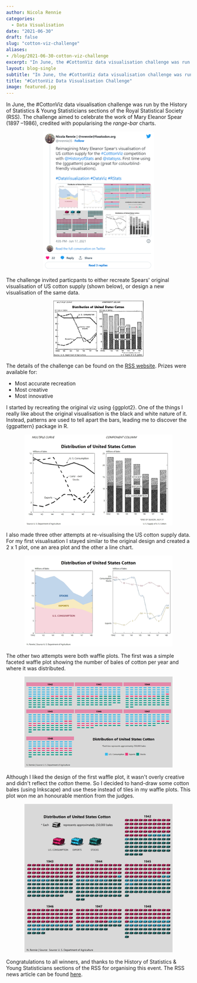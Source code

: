 ```yaml
---
author: Nicola Rennie
categories:
  - Data Visualisation
date: "2021-06-30"
draft: false
slug: "cotton-viz-challenge"
aliases:
- /blog/2021-06-30-cotton-viz-challenge
excerpt: "In June, the #CottonViz data visualisation challenge was run by the History of Statistics & Young Statisticians sections of the Royal Statistical Society (RSS)."
layout: blog-single
subtitle: "In June, the #CottonViz data visualisation challenge was run by the History of Statistics & Young Statisticians sections of the Royal Statistical Society (RSS)."
title: "#CottonViz Data Visualisation Challenge"
image: featured.jpg
---
```


In June, the #CottonViz data visualisation challenge was run by the History of Statistics & Young Statisticians sections of the Royal Statistical Society (RSS). The challenge aimed to celebrate the work of Mary Eleanor Spear (1897 –1986), credited with popularising the *range-bar* charts.

<p align="center">
<img src="twitter.png" alt="Twitter screenshot" width="60%">
</p>

The challenge invited particpants to either recreate Spears' original visualisation of US cotton supply (shown below), or design a new visualisation of the same data. 

<p align="center">
<img src="spears-charts400.png" width="49%" alt="original chart">
</p>

The details of the challenge can be found on the [RSS website](https://rss.org.uk/news-publication/news-publications/2021/section-group-reports/mary-eleanor-spear-dataviz-competition-for-childre/). Prizes were available for:

* Most accurate recreation 
* Most creative
* Most innovative

I started by recreating the original viz using {ggplot2}. One of the things I really like about the original visualisation is the black and white nature of it. Instead, patterns are used to tell apart the bars, leading me to discover the {ggpattern} package in R.

<p align="center">
<img src="viz2.jpg" width="80%" alt="recreation of chart">
</p>

I also made three other attempts at re-visualising the US cotton supply data. For my first visualisation I stayed similar to the original design and created a 2 x 1 plot, one an area plot and the other a line chart. 

<p align="center">
<img src="viz4.jpg" width="80%" alt="modern recreation of area chart">
</p>

The other two attempts were both waffle plots. The first was a simple faceted waffle plot showing the number of bales of cotton per year and where it was distributed. 

<p align="center">
<img src="viz3.jpg" width="80%" alt="waffle plot">
</p>

Although I liked the design of the first waffle plot, it wasn't overly creative and didn't reflect the *cotton* theme. So I decided to hand-draw some cotton bales (using Inkscape) and use these instead of tiles in my waffle plots. This plot won me an honourable mention from the judges. 

<p align="center">
<img src="viz.jpg" width="80%" alt="waffle plot of hay bales">
</p>

Congratulations to all winners, and thanks to the History of Statistics & Young Statisticians sections of the RSS for organising this event. The RSS news article can be found [here](https://rss.org.uk/news-publication/news-publications/2021/general-news/cottonviz-data-visualisation-challenge-winners-ann/).
